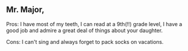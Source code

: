 ## Mr. Major,

Pros: I have most of my teeth, I can read at a 9th(!!) grade level, I have a good job and admire a great deal of things about your daughter. 

Cons: I can't sing and always forget to pack socks on vacations. 
